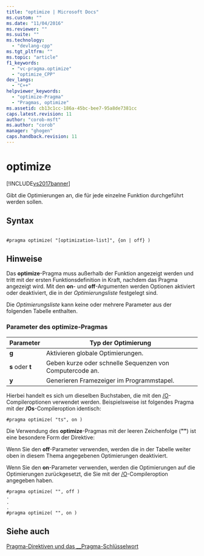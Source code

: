 ```yaml
---
title: "optimize | Microsoft Docs"
ms.custom: ""
ms.date: "11/04/2016"
ms.reviewer: ""
ms.suite: ""
ms.technology: 
  - "devlang-cpp"
ms.tgt_pltfrm: ""
ms.topic: "article"
f1_keywords: 
  - "vc-pragma.optimize"
  - "optimize_CPP"
dev_langs: 
  - "C++"
helpviewer_keywords: 
  - "optimize-Pragma"
  - "Pragmas, optimize"
ms.assetid: cb13c1cc-186a-45bc-bee7-95a8de7381cc
caps.latest.revision: 11
author: "corob-msft"
ms.author: "corob"
manager: "ghogen"
caps.handback.revision: 11
---
```

# optimize
[!INCLUDE[vs2017banner](../assembler/inline/includes/vs2017banner.md)]

Gibt die Optimierungen an, die für jede einzelne Funktion durchgeführt werden sollen.  
  
## Syntax  
  
```  
  
#pragma optimize( "[optimization-list]", {on | off} )  
```  
  
## Hinweise  
 Das **optimize**\-Pragma muss außerhalb der Funktion angezeigt werden und tritt mit der ersten Funktionsdefinition in Kraft, nachdem das Pragma angezeigt wird.  Mit den **on**\- und **off**\-Argumenten werden Optionen aktiviert oder deaktiviert, die in der *Optimierungsliste* festgelegt sind.  
  
 Die *Optimierungsliste* kann keine oder mehrere Parameter aus der folgenden Tabelle enthalten.  
  
### Parameter des optimize\-Pragmas  
  
|Parameter|Typ der Optimierung|  
|---------------|-------------------------|  
|**g**|Aktivieren globale Optimierungen.|  
|**s** oder **t**|Geben kurze oder schnelle Sequenzen von Computercode an.|  
|**y**|Generieren Framezeiger im Programmstapel.|  
  
 Hierbei handelt es sich um dieselben Buchstaben, die mit den [\/O](../build/reference/o-options-optimize-code.md)\-Compileroptionen verwendet werden.  Beispielsweise ist folgendes Pragma mit der **\/Os**\-Compileroption identisch:  
  
```  
#pragma optimize( "ts", on )  
```  
  
 Die Verwendung des **optimize**\-Pragmas mit der leeren Zeichenfolge \(**""**\) ist eine besondere Form der Direktive:  
  
 Wenn Sie den **off**\-Parameter verwenden, werden die in der Tabelle weiter oben in diesem Thema angegebenen Optimierungen deaktiviert.  
  
 Wenn Sie den **on**\-Parameter verwenden, werden die Optimierungen auf die Optimierungen zurückgesetzt, die Sie mit der [\/O](../build/reference/o-options-optimize-code.md)\-Compileroption angegeben haben.  
  
```  
#pragma optimize( "", off )  
.  
.  
.  
#pragma optimize( "", on )   
```  
  
## Siehe auch  
 [Pragma\-Direktiven und das \_\_Pragma\-Schlüsselwort](../preprocessor/pragma-directives-and-the-pragma-keyword.md)